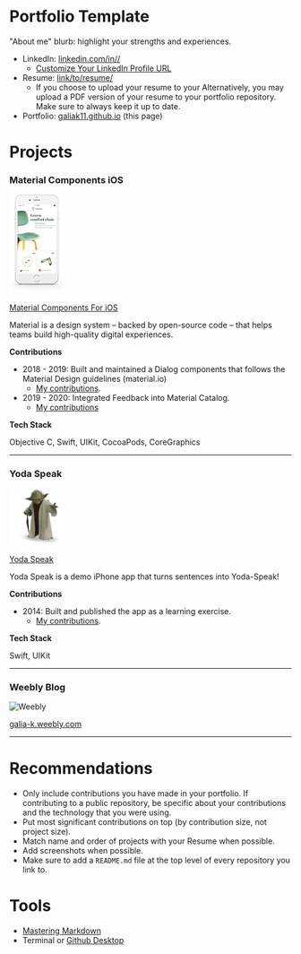 # Portfolio Template

"About me" blurb: highlight your strengths and experiences.

* LinkedIn: [linkedin.com/in/<linkedInName>/](http://linkedin.com/in/galiakaufman/) 
	* [Customize Your LinkedIn Profile URL](https://www.linkedin.com/help/linkedin/answer/87/customizing-your-public-profile-url?lang=en)
* Resume: [link/to/resume/](http://linkedin.com/in/galiakaufman/)
	* If you choose to upload your resume to your 
	Alternatively, you may upload a PDF version of your resume to your portfolio repository. Make sure to always keep it up to date.
* Portfolio: [galiak11.github.io](galiak11.github.io) (this page)

# Projects


### Material Components iOS

![Material Components iOS](https://github.com/galiak11/galiak11.github.io/blob/master/assets/MaterialComponents.png)

[Material Components For iOS](https://github.com/galiak11/material-components-ios)

Material is a design system – backed by open-source code – that helps teams build high-quality digital experiences.

__Contributions__

* 2018 - 2019: Built and maintained a Dialog components that follows the Material Design guidelines (material.io) 
   * [My contributions](https://github.com/material-components/material-components-ios/pulls?q=author%3Agaliak11+%5BDialogs%5D).
* 2019 - 2020: Integrated Feedback into Material Catalog. 
   * [My contributions](https://github.com/material-components/material-components-ios/pulls?q=author%3Agaliak11+%5BCatalog%5D)

__Tech Stack__

Objective C, Swift, UIKit, CocoaPods, CoreGraphics


---

### Yoda Speak

![Yoda](https://github.com/galiak11/galiak11.github.io/blob/master/assets/Yoda.png)

[Yoda Speak](https://github.com/galiak11/YodaSpeak)

Yoda Speak is a demo iPhone app that turns sentences into Yoda-Speak!

__Contributions__
 
* 2014: Built and published the app as a learning exercise. 
   * [My contributions](https://github.com/galiak11/YodaSpeak/commits/master).

__Tech Stack__

Swift, UIKit

---

### Weebly Blog

![Weebly](https://galia-k.weebly.com/uploads/5/0/7/3/50735103/4029153.png?154)

[galia-k.weebly.com](https://galia-k.weebly.com/)

---

# Recommendations

* Only include contributions you have made in your portfolio. If contributing to a public repository, be specific about your contributions and the technology that you were using.
* Put most significant contributions on top (by contribution size, not project size).
* Match name and order of projects with your Resume when possible.
* Add screenshots when possible.
* Make sure to add a `README.md` file at the top level of every repository you link to. 


# Tools

* [Mastering Markdown](https://guides.github.com/features/mastering-markdown/)
* Terminal or [Github Desktop](https://desktop.github.com/)
